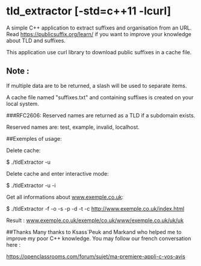 # tld_extractor [-std=c++11 -lcurl]

A simple C++ application to extract suffixes and organisation from an URL. 
Read https://publicsuffix.org/learn/ if you want to improve your knowledge about TLD and suffixes.

This application use curl library to download public suffixes in a cache file.

## Note :

If multiple data are to be returned, a slash will be used to separate items.

A cache file named "suffixes.txt" and containing suffixes is created on your local system.

###RFC2606:
Reserved names are returned as a TLD if a subdomain exists.

Reserved names are: test, example, invalid, localhost.

##Exemples of usage:

Delete cache:

 $ ./tldExtractor -u

Delete cache and enter interactive mode:

 $ ./tldExtractor -u -i

Get all informations about www.exemple.co.uk:

 $ ./tldExtractor -f -o -s -p -d -t -c http://www.exemple.co.uk/index.html

 Result : www.exemple.co.uk/exemple/co.uk/www/exemple.co.uk/uk/uk

##Thanks
Many thanks to Ksass`Peuk and Markand who helped me to improve my poor C++ knowledge. You may follow our french conversation here :

https://openclassrooms.com/forum/sujet/ma-premiere-appli-c-vos-avis
